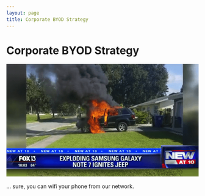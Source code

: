```yaml
--- 
layout: page
title: Corporate BYOD Strategy
---
```


# Corporate BYOD Strategy

![Bring Your Own Device Strategy][byod]

... sure, you can wifi your phone from our network.

[byod]: ./byod.png

